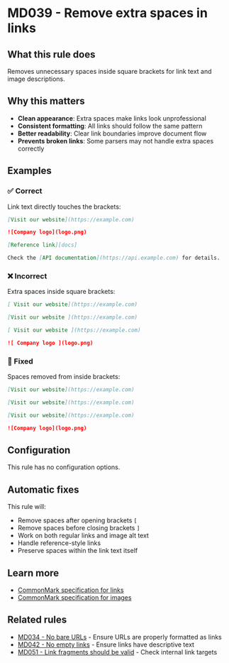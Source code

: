 # MD039 - Remove extra spaces in links

## What this rule does

Removes unnecessary spaces inside square brackets for link text and image descriptions.

## Why this matters

- **Clean appearance**: Extra spaces make links look unprofessional
- **Consistent formatting**: All links should follow the same pattern
- **Better readability**: Clear link boundaries improve document flow
- **Prevents broken links**: Some parsers may not handle extra spaces correctly

## Examples

<!-- rumdl-disable MD039 -->

### ✅ Correct

Link text directly touches the brackets:

```markdown
[Visit our website](https://example.com)

![Company logo](logo.png)

[Reference link][docs]

Check the [API documentation](https://api.example.com) for details.
```

### ❌ Incorrect

Extra spaces inside square brackets:

```markdown
[ Visit our website](https://example.com)

[Visit our website ](https://example.com)

[ Visit our website ](https://example.com)

![ Company logo ](logo.png)
```

### 🔧 Fixed

Spaces removed from inside brackets:

```markdown
[Visit our website](https://example.com)

[Visit our website](https://example.com)

[Visit our website](https://example.com)

![Company logo](logo.png)
```

<!-- rumdl-enable MD039 -->

## Configuration

This rule has no configuration options.

## Automatic fixes

This rule will:
- Remove spaces after opening brackets `[`
- Remove spaces before closing brackets `]`
- Work on both regular links and image alt text
- Handle reference-style links
- Preserve spaces within the link text itself

## Learn more

- [CommonMark specification for links](https://spec.commonmark.org/0.31.2/#links)
- [CommonMark specification for images](https://spec.commonmark.org/0.31.2/#images)

## Related rules

- [MD034 - No bare URLs](md034.md) - Ensure URLs are properly formatted as links
- [MD042 - No empty links](md042.md) - Ensure links have descriptive text
- [MD051 - Link fragments should be valid](md051.md) - Check internal link targets
